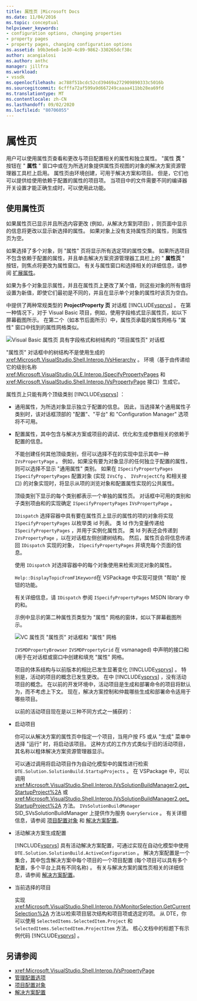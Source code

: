 ```yaml
---
title: 属性页 |Microsoft Docs
ms.date: 11/04/2016
ms.topic: conceptual
helpviewer_keywords:
- configuration options, changing properties
- property pages
- property pages, changing configuration options
ms.assetid: b9b3e6e8-1e30-4c89-9862-330265dcf38c
author: acangialosi
ms.author: anthc
manager: jillfra
ms.workload:
- vssdk
ms.openlocfilehash: ac788f51bcdc52cd39469a272909890333c5016b
ms.sourcegitcommit: 6cfffa72af599a9d667249caaaa411bb28ea69fd
ms.translationtype: MT
ms.contentlocale: zh-CN
ms.lasthandoff: 09/02/2020
ms.locfileid: "80706055"
---
```

# <a name="property-pages"></a>属性页
用户可以使用属性页查看和更改与项目配置相关的属性和独立属性。 "属性 **页** " 按钮在 " **属性** " 窗口中或在为所选对象提供属性页视图的对象的解决方案资源管理器工具栏上启用。 属性页由环境创建，可用于解决方案和项目。 但是，它们也可以提供给使用依赖于配置的属性的项目项。 当项目中的文件需要不同的编译器开关设置才能正确生成时，可以使用此功能。

## <a name="using-property-pages"></a>使用属性页
 如果属性页已显示并且所选内容更改 (例如，从解决方案到项目) ，则页面中显示的信息将更改以显示新选择的属性。 如果对象上没有支持属性页的属性，则属性页为空。

 如果选择了多个对象，则 "属性" 页将显示所有选定项的属性交集。 如果所选项目不包含依赖于配置的属性，并且单击解决方案资源管理器工具栏上的 " **属性页** " 按钮，则焦点将更改为属性窗口。 有关与属性窗口和选择相关的详细信息，请参阅 [扩展属性](../../extensibility/internals/extending-properties.md)。

 如果为多个对象显示属性，并且在属性页上更改了某个值，则这些对象的所有值将设置为新值，即使它们最初是不同的，并且在显示单个对象的属性时该页为空白。

 中提供了两种常规类型的 **ProjectProperty 页** 对话框 [!INCLUDE[vsprvs](../../code-quality/includes/vsprvs_md.md)] 。 在第一种情况下，对于 Visual Basic 项目，例如，使用字段格式显示属性页，如以下屏幕截图所示。 在第二个（如本节后面所示）中，属性页承载的属性网格与 "属性" 窗口中找到的属性网格类似。

 ![Visual Basic 属性页](../../extensibility/internals/media/vsvbproppages.gif "vsVBPropPages") 具有字段格式和树结构的 "项目属性页" 对话框

 "属性页" 对话框中的树结构不是使用生成的 <xref:Microsoft.VisualStudio.Shell.Interop.IVsHierarchy> 。 环境（基于由传递给它的级别名称 <xref:Microsoft.VisualStudio.OLE.Interop.ISpecifyPropertyPages> 和 <xref:Microsoft.VisualStudio.Shell.Interop.IVsPropertyPage> 接口）生成它。

 属性页上只能有两个顶级类别 [!INCLUDE[vsprvs](../../code-quality/includes/vsprvs_md.md)] ：

- 通用属性，为所选对象显示独立于配置的信息。 因此，当选择某个通用属性子类别时，该对话框顶部的 "配置"、"平台" 和 "Configuration Manager" 选项将不可用。

- 配置属性，其中包含与解决方案或项目的调试、优化和生成参数相关的依赖于配置的信息。

  不能创建任何其他顶级类别，但可以选择不在的实现中显示其中一种 `IVsPropertyPage` 。 例如，如果没有要为对象显示的任何独立于配置的属性，则可以选择不显示 "通用属性" 类别。 如果在 `ISpecifyPropertyPages` `ISpecifyPropertyPages` 配置对象 (实现 `IVsCfg` 、 `IVsProjectCfg` 和相关接口) 的对象实现时，将显示从项的浏览对象和配置属性实现的公共属性。

  顶级类别下显示的每个类别都表示一个单独的属性页。 对话框中可用的类别和子类别项由和的实现确定 `ISpecifyPropertyPages` `IVsPropertyPage` 。

  `IDispatch` 选择容器中具有要在属性页上显示的属性的项的对象将实现 `ISpecifyPropertyPages` 以枚举类 id 列表。 类 Id 作为变量传递给 `ISpecifyPropertyPages` ，并用于实例化属性页。 类 Id 列表还会传递到 `IVsPropertyPage` ，以在对话框左侧创建树结构。 然后，属性页会将信息传递回 `IDispatch` 实现的对象， `ISpecifyPropertyPages` 并填充每个页面的信息。

  使用 `IDispatch` 对选择容器中的每个对象使用来检索浏览对象的属性。

  `Help::DisplayTopicFromF1Keyword`在 VSPackage 中实现可提供 "帮助" 按钮的功能。

  有关详细信息，请 `IDispatch` 参阅 `ISpecifyPropertyPages` MSDN library 中的和。

  示例中显示的第二种属性页类型为 "属性" 网格的窗体，如以下屏幕截图所示。

  ![VC 属性页](../../extensibility/internals/media/vsvcproppages.gif "vsVCPropPages") "属性页" 对话框和 "属性" 网格

  `IVSMDPropertyBrowser` `IVSMDPropertyGrid` 在 vsmanaged) 中声明的接口和 (用于在对话框或窗口中创建和填充 "属性" 网格。

  项目的体系结构与以前版本的相比已发生显著变化 [!INCLUDE[vsprvs](../../code-quality/includes/vsprvs_md.md)] 。 特别是，活动的项目的概念已发生更改。 在中 [!INCLUDE[vsprvs](../../code-quality/includes/vsprvs_md.md)] ，没有活动项目的概念。 在以前的开发环境中，活动项目是生成和部署命令的项目将默认为，而不考虑上下文。 现在，解决方案控制和仲裁哪些生成和部署命令适用于哪些项目。

  以前的活动项目现在是以三种不同方式之一捕获的：

- 启动项目

   你可以从解决方案的属性页中指定一个项目，当用户按 F5 或从 "生成" 菜单中选择 "运行" 时，将启动该项目。 这种方式的工作方式类似于旧的活动项目，其名称以粗体解决方案资源管理器显示。

   可以通过调用将启动项目作为自动化模型中的属性进行检索 `DTE.Solution.SolutionBuild.StartupProjects` 。 在 VSPackage 中，可以调用 <xref:Microsoft.VisualStudio.Shell.Interop.IVsSolutionBuildManager2.get_StartupProject%2A> 或 <xref:Microsoft.VisualStudio.Shell.Interop.IVsSolutionBuildManager2.get_StartupProject%2A> 方法。 `IVsSolutionBuildManager` SID_SVsSolutionBuildManager 上提供作为服务 `QueryService` 。 有关详细信息，请参阅 [项目配置对象](../../extensibility/internals/project-configuration-object.md) 和 [解决方案配置](../../extensibility/internals/solution-configuration.md)。

- 活动解决方案生成配置

   [!INCLUDE[vsprvs](../../code-quality/includes/vsprvs_md.md)] 具有活动解决方案配置，可通过实现在自动化模型中使用 `DTE.Solution.SolutionBuild.ActiveConfiguration` 。 解决方案配置是一个集合，其中包含解决方案中每个项目的一个项目配置 (每个项目可以具有多个配置，多个平台上具有不同名称) 。 有关与解决方案的属性页相关的详细信息，请参阅 [解决方案配置](../../extensibility/internals/solution-configuration.md)。

- 当前选择的项目

   实现 <xref:Microsoft.VisualStudio.Shell.Interop.IVsMonitorSelection.GetCurrentSelection%2A> 方法以检索项目层次结构和项目项或选定的项。 从 DTE，你可以使用 `SelectedItems.SelectedItem.Project` 和 `SelectedItems.SelectedItem.ProjectItem` 方法。 核心文档中的标题下有示例代码 [!INCLUDE[vsprvs](../../code-quality/includes/vsprvs_md.md)] 。

## <a name="see-also"></a>另请参阅
- <xref:Microsoft.VisualStudio.Shell.Interop.IVsPropertyPage>
- [管理配置选项](../../extensibility/internals/managing-configuration-options.md)
- [项目配置对象](../../extensibility/internals/project-configuration-object.md)
- [解决方案配置](../../extensibility/internals/solution-configuration.md)
